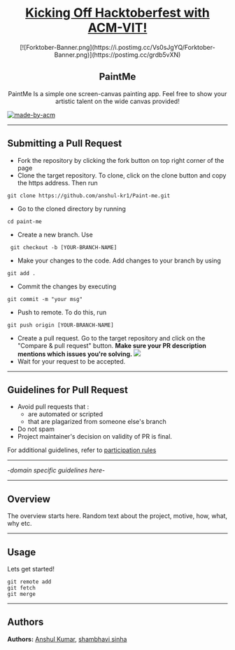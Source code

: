 <h1 align="center"><a href="https://organize.mlh.io/participants/events/4390-kickstarting-hacktoberfest-with-acm-vit">Kicking Off Hacktoberfest with ACM-VIT!</a></h1>
<p align="center">
[![Forktober-Banner.png](https://i.postimg.cc/Vs0sJgYQ/Forktober-Banner.png)](https://postimg.cc/grdb5vXN)
</p>

<h2 align="center">PaintMe</h2>

<p align="center"> 
PaintMe Is a simple one screen-canvas painting app. Feel free to show your artistic talent on the wide canvas provided!
</p>

<p>
  <a href="https://acmvit.in/" target="_blank">
    <img alt="made-by-acm" src="https://img.shields.io/badge/MADE%20BY-ACM%20VIT-blue?style=for-the-badge" />
  </a>
    <!-- Uncomment the below line to add the license badge. Make sure the right license badge is reflected. -->
    <!-- <img alt="license" src="https://img.shields.io/badge/License-MIT-green.svg?style=for-the-badge" /> -->
    <!-- forks/stars/tech stack in the form of badges from https://shields.io/ -->
</p>

---
## Submitting a Pull Request

 * Fork the repository by clicking the fork button on top right corner of the page
 * Clone the target repository. To clone, click on the clone button and copy the https address. Then run 
 <pre><code>git clone https://github.com/anshul-kr1/Paint-me.git</code></pre>
* Go to the cloned directory by running 
<pre><code>cd paint-me</code></pre>
* Create a new branch. Use 
<pre><code> git checkout -b [YOUR-BRANCH-NAME]</code></pre>
* Make your changes to the code. Add changes to your branch by using 
<pre><code>git add .</code></pre>
* Commit the changes by executing
<pre><code>git commit -m "your msg"</code></pre>
* Push to remote. To do this, run 
<pre><code>git push origin [YOUR-BRANCH-NAME]</code></pre>
* Create a pull request. Go to the target repository and click on the "Compare & pull request" button. **Make sure your PR description mentions which issues you're solving.**
<img src="https://drive.google.com/u/1/uc?id=1f9JKAR-kRvCRGxIs_SAvegaYDPx53T9G&export=download"></img>
* Wait for your request to be accepted. 

---
## Guidelines for Pull Request

<!-- general guidelines here -->
  * Avoid pull requests that :
      * are automated or scripted
      * that are plagarized from someone else's branch
  * Do not spam
  * Project maintainer's decision on validity of PR is final.

  For additional guidelines, refer to [participation rules](https://hacktoberfest.digitalocean.com/details#rules)

---

-_domain specific guidelines here_-
  
---
## Overview

The overview starts here. Random text about the project, motive, how, what, why etc.

---
## Usage
<!-- How To, Features, Installation etc. as subheadings in this section. example-->

Lets get started!
```console
git remote add
git fetch
git merge
```

---
## Authors

**Authors:** [Anshul Kumar](https://github.com/anshul-kr1), [shambhavi sinha](https://github.com/shambhavisinha07)
